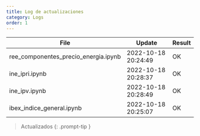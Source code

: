 ```yaml
---
title: Log de actualizaciones
category: Logs
order: 1
---
```



File  | Update | Result
------|--------|-------
ree_componentes_precio_energia.ipynb | 2022-10-18 20:24:49 | OK
ine_ipri.ipynb | 2022-10-18 20:28:37 | OK
ine_ipv.ipynb | 2022-10-18 20:28:49 | OK
ibex_indice_general.ipynb | 2022-10-18 20:25:07 | OK

> Actualizados
{: .prompt-tip }